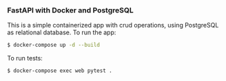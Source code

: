 ### FastAPI with Docker and PostgreSQL

This is a simple containerized app with crud operations, using PostgreSQL as relational database.
To run the app:

```bash
$ docker-compose up -d --build
```

To run tests:

```bash
$ docker-compose exec web pytest .
```
